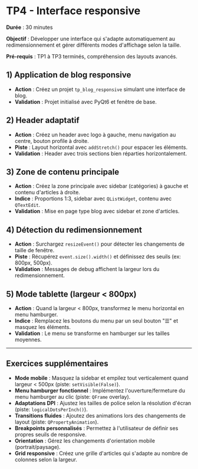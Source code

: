 # TP4 - Interface responsive

**Durée** : 30 minutes

**Objectif** : Développer une interface qui s'adapte automatiquement au redimensionnement et gérer différents modes d'affichage selon la taille.

**Pré-requis** : TP1 à TP3 terminés, compréhension des layouts avancés.

## 1) Application de blog responsive

- **Action** : Créez un projet `tp_blog_responsive` simulant une interface de blog.
- **Validation** : Projet initialisé avec PyQt6 et fenêtre de base.

## 2) Header adaptatif

- **Action** : Créez un header avec logo à gauche, menu navigation au centre, bouton profile à droite.
- **Piste** : Layout horizontal avec `addStretch()` pour espacer les éléments.
- **Validation** : Header avec trois sections bien réparties horizontalement.

## 3) Zone de contenu principale

- **Action** : Créez la zone principale avec sidebar (catégories) à gauche et contenu d'articles à droite.
- **Indice** : Proportions 1:3, sidebar avec `QListWidget`, contenu avec `QTextEdit`.
- **Validation** : Mise en page type blog avec sidebar et zone d'articles.

## 4) Détection du redimensionnement

- **Action** : Surchargez `resizeEvent()` pour détecter les changements de taille de fenêtre.
- **Piste** : Récupérez `event.size().width()` et définissez des seuils (ex: 800px, 500px).
- **Validation** : Messages de debug affichent la largeur lors du redimensionnement.

## 5) Mode tablette (largeur < 800px)

- **Action** : Quand la largeur < 800px, transformez le menu horizontal en menu hamburger.
- **Indice** : Remplacez les boutons du menu par un seul bouton "☰" et masquez les éléments.
- **Validation** : Le menu se transforme en hamburger sur les tailles moyennes.

---

## Exercices supplémentaires

- **Mode mobile** : Masquez la sidebar et empilez tout verticalement quand largeur < 500px (piste: `setVisible(False)`).
- **Menu hamburger fonctionnel** : Implémentez l'ouverture/fermeture du menu hamburger au clic (piste: `QFrame` overlay).
- **Adaptations DPI** : Ajustez les tailles de police selon la résolution d'écran (piste: `logicalDotsPerInch()`).
- **Transitions fluides** : Ajoutez des animations lors des changements de layout (piste: `QPropertyAnimation`).
- **Breakpoints personnalisés** : Permettez à l'utilisateur de définir ses propres seuils de responsive.
- **Orientation** : Gérez les changements d'orientation mobile (portrait/paysage).
- **Grid responsive** : Créez une grille d'articles qui s'adapte au nombre de colonnes selon la largeur.
